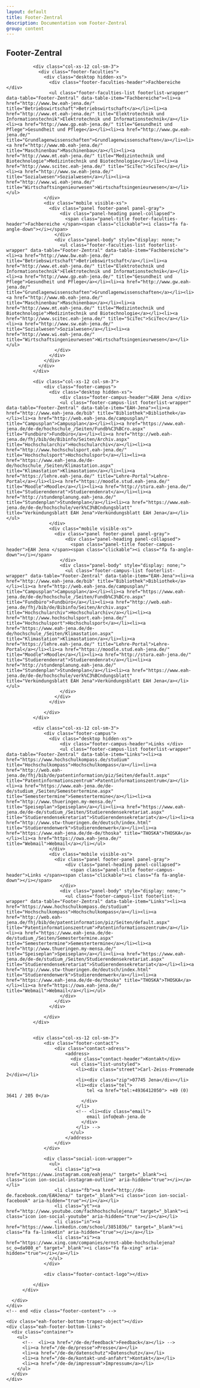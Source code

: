```yaml
---
layout: default
title: Footer-Zentral
description: Documentation vom Footer-Zentral
group: content
---
```


<section>
  <h1>Footer-Zentral</h1>
    <footer class="eah-footer-wrapper footer-bottom ms-dialogHidden">
      <div class="container">
        <div class="footer-content">
          <div class="row">

              <div class="col-xs-12 col-sm-3">
                <div class="footer-faculties">
                  <div class="desktop hidden-xs">
                    <div class="footer-faculties-header">Fachbereiche </div>
                    <ul class="footer-faculties-list footerlist-wrapper" data-table="Footer-Zentral" data-table-item="Fachbereiche"><li><a href="http://www.bw.eah-jena.de/" title="Betriebswirtschaft">Betriebswirtschaft</a></li><li><a href="http://www.et.eah-jena.de/" title="Elektrotechnik und Informationstechnik">Elektrotechnik und Informationstechnik</a></li><li><a href="http://www.gp.eah-jena.de/" title="Gesundheit und Pflege">Gesundheit und Pflege</a></li><li><a href="http://www.gw.eah-jena.de/" title="Grundlagenwissenschaften">Grundlagenwissenschaften</a></li><li><a href="http://www.mb.eah-jena.de/" title="Maschinenbau">Maschinenbau</a></li><li><a href="http://www.mt.eah-jena.de/" title="Medizintechnik und Biotechnologie">Medizintechnik und Biotechnologie</a></li><li><a href="http://www.scitec.eah-jena.de/" title="SciTec">SciTec</a></li><li><a href="http://www.sw.eah-jena.de/" title="Sozialwesen">Sozialwesen</a></li><li><a href="http://www.wi.eah-jena.de/" title="Wirtschaftsingenieurwesen">Wirtschaftsingenieurwesen</a></li></ul>
                  </div>
                  <div class="mobile visible-xs">
                    <div class="panel footer-panel panel-gray">
                        <div class="panel-heading panel-collapsed">
                          <span class="panel-title footer-faculties-header">Fachbereiche </span><span class="clickable"><i class="fa fa-angle-down"></i></span>
                      </div>
                      <div class="panel-body" style="display: none;">
                        <ul class="footer-faculties-list footerlist-wrapper" data-table="Footer-Zentral" data-table-item="Fachbereiche"><li><a href="http://www.bw.eah-jena.de/" title="Betriebswirtschaft">Betriebswirtschaft</a></li><li><a href="http://www.et.eah-jena.de/" title="Elektrotechnik und Informationstechnik">Elektrotechnik und Informationstechnik</a></li><li><a href="http://www.gp.eah-jena.de/" title="Gesundheit und Pflege">Gesundheit und Pflege</a></li><li><a href="http://www.gw.eah-jena.de/" title="Grundlagenwissenschaften">Grundlagenwissenschaften</a></li><li><a href="http://www.mb.eah-jena.de/" title="Maschinenbau">Maschinenbau</a></li><li><a href="http://www.mt.eah-jena.de/" title="Medizintechnik und Biotechnologie">Medizintechnik und Biotechnologie</a></li><li><a href="http://www.scitec.eah-jena.de/" title="SciTec">SciTec</a></li><li><a href="http://www.sw.eah-jena.de/" title="Sozialwesen">Sozialwesen</a></li><li><a href="http://www.wi.eah-jena.de/" title="Wirtschaftsingenieurwesen">Wirtschaftsingenieurwesen</a></li></ul>
                      </div>
                    </div>
                  </div>
                </div>
              </div>

              <div class="col-xs-12 col-sm-3">
                  <div class="footer-campus">
                    <div class="desktop hidden-xs">
                        <div class="footer-campus-header">EAH Jena </div>
                        <ul class="footer-campus-list footerlist-wrapper" data-table="Footer-Zentral" data-table-item="EAH-Jena"><li><a href="http://www.eah-jena.de/bib" title="Bibliothek">Bibliothek</a></li><li><a href="http://web.eah-jena.de/campusplan/" title="Campusplan">Campusplan</a></li><li><a href="https://www.eah-jena.de/de-de/hochschule_/Seiten/Fundb%C3%BCro.aspx" title="Fundbüro">Fundbüro</a></li><li><a href="http://web.eah-jena.de/fhj/bib/de/Bibinfo/Seiten/Archiv.aspx" title="Hochschularchiv">Hochschularchiv</a></li><li><a href="http://www.hochschulsport.eah-jena.de/" title="Hochschulsport">Hochschulsport</a></li><li><a href="https://www.eah-jena.de/de-de/hochschule_/Seiten/Klimastation.aspx" title="Klimastation">Klimastation</a></li><li><a href="https://lehre.eah-jena.de/" title="Lehre-Portal">Lehre-Portal</a></li><li><a href="https://moodle.stud.eah-jena.de/" title="Moodle">Moodle</a></li><li><a href="http://stura.eah-jena.de/" title="Studierendenrat">Studierendenrat</a></li><li><a href="http://stundenplanung.eah-jena.de/" title="Stundenplan">Stundenplan</a></li><li><a href="https://www.eah-jena.de/de-de/hochschule/verk%C3%BCndungsblatt" title="Verkündungsblatt EAH Jena">Verkündungsblatt EAH Jena</a></li></ul>
                    </div>
                    <div class="mobile visible-xs">
                      <div class="panel footer-panel panel-gray">
                          <div class="panel-heading panel-collapsed">
                            <span class="panel-title footer-campus-header">EAH Jena </span><span class="clickable"><i class="fa fa-angle-down"></i></span>
                        </div>
                        <div class="panel-body" style="display: none;">
                          <ul class="footer-campus-list footerlist-wrapper" data-table="Footer-Zentral" data-table-item="EAH-Jena"><li><a href="http://www.eah-jena.de/bib" title="Bibliothek">Bibliothek</a></li><li><a href="http://web.eah-jena.de/campusplan/" title="Campusplan">Campusplan</a></li><li><a href="https://www.eah-jena.de/de-de/hochschule_/Seiten/Fundb%C3%BCro.aspx" title="Fundbüro">Fundbüro</a></li><li><a href="http://web.eah-jena.de/fhj/bib/de/Bibinfo/Seiten/Archiv.aspx" title="Hochschularchiv">Hochschularchiv</a></li><li><a href="http://www.hochschulsport.eah-jena.de/" title="Hochschulsport">Hochschulsport</a></li><li><a href="https://www.eah-jena.de/de-de/hochschule_/Seiten/Klimastation.aspx" title="Klimastation">Klimastation</a></li><li><a href="https://lehre.eah-jena.de/" title="Lehre-Portal">Lehre-Portal</a></li><li><a href="https://moodle.stud.eah-jena.de/" title="Moodle">Moodle</a></li><li><a href="http://stura.eah-jena.de/" title="Studierendenrat">Studierendenrat</a></li><li><a href="http://stundenplanung.eah-jena.de/" title="Stundenplan">Stundenplan</a></li><li><a href="https://www.eah-jena.de/de-de/hochschule/verk%C3%BCndungsblatt" title="Verkündungsblatt EAH Jena">Verkündungsblatt EAH Jena</a></li></ul>
                        </div>
                      </div>
                    </div>

                  </div>
              </div>

              <div class="col-xs-12 col-sm-3">
                  <div class="footer-campus">
                    <div class="desktop hidden-xs">
                        <div class="footer-campus-header">Links </div>
                        <ul class="footer-campus-list footerlist-wrapper" data-table="Footer-Zentral" data-table-item="Links"><li><a href="https://www.hochschulkompass.de/studium" title="Hochschulkompass">Hochschulkompass</a></li><li><a href="http://web.eah-jena.de/fhj/bib/de/patentinformation/piz/Seiten/default.aspx" title="Patentinformationszentrum">Patentinformationszentrum</a></li><li><a href="https://www.eah-jena.de/de-de/studium_/Seiten/Semestertermine.aspx" title="Semestertermine">Semestertermine</a></li><li><a href="http://www.thueringen.my-mensa.de/" title="Speiseplan">Speiseplan</a></li><li><a href="https://www.eah-jena.de/de-de/studium_/Seiten/Studierendensekretariat.aspx" title="Studierendensekretariat">Studierendensekretariat</a></li><li><a href="http://www.stw-thueringen.de/deutsch/index.html" title="Studierendenwerk">Studierendenwerk</a></li><li><a href="https://www.eah-jena.de/de-de/thoska" title="THOSKA">THOSKA</a></li><li><a href="https://owa.eah-jena.de/" title="Webmail">Webmail</a></li></ul>
                    </div>
                    <div class="mobile visible-xs">
                      <div class="panel footer-panel panel-gray">
                          <div class="panel-heading panel-collapsed">
                            <span class="panel-title footer-campus-header">Links </span><span class="clickable"><i class="fa fa-angle-down"></i></span>
                        </div>
                        <div class="panel-body" style="display: none;">
                          <ul class="footer-campus-list footerlist-wrapper" data-table="Footer-Zentral" data-table-item="Links"><li><a href="https://www.hochschulkompass.de/studium" title="Hochschulkompass">Hochschulkompass</a></li><li><a href="http://web.eah-jena.de/fhj/bib/de/patentinformation/piz/Seiten/default.aspx" title="Patentinformationszentrum">Patentinformationszentrum</a></li><li><a href="https://www.eah-jena.de/de-de/studium_/Seiten/Semestertermine.aspx" title="Semestertermine">Semestertermine</a></li><li><a href="http://www.thueringen.my-mensa.de/" title="Speiseplan">Speiseplan</a></li><li><a href="https://www.eah-jena.de/de-de/studium_/Seiten/Studierendensekretariat.aspx" title="Studierendensekretariat">Studierendensekretariat</a></li><li><a href="http://www.stw-thueringen.de/deutsch/index.html" title="Studierendenwerk">Studierendenwerk</a></li><li><a href="https://www.eah-jena.de/de-de/thoska" title="THOSKA">THOSKA</a></li><li><a href="https://owa.eah-jena.de/" title="Webmail">Webmail</a></li></ul>
                        </div>
                      </div>
                    </div>

                  </div>
              </div>


              <div class="col-xs-12 col-sm-3">
                  <div class="footer-contact">
                      <div class="contact-adress">
                          <address>
                            <div class="contact-header">Kontakt</div>
                            <ul class="list-unstyled">
                              <li><div class="street">Carl-Zeiss-Promenade 2</div></li>
                              <li><div class="zip">07745 Jena</div></li>
                              <li><div class="tel">
                                  tel <a href="tel:+4936412050"> +49 (0) 3641 / 205 0</a>
                                </div>
                              </li>
                              <!-- <li><div class="email">
                                  email info@eah-jena.de
                                </div>
                              </li> -->
                            </ul>
                          </address>
                      </div>
                  </div>

                  <div class="social-icon-wrapper">
                    <ul>
                      <li class="ig"><a href="https://www.instagram.com/eahjena/" target="_blank"><i class="icon ion-social-instagram-outline" aria-hidden="true"></i></a></li>
                      <li class="fb"><a href="http://de-de.facebook.com/EAHJena/" target="_blank"><i class="icon ion-social-facebook" aria-hidden="true"></i></a></li>
                      <li class="yt"><a href="http://www.youtube.com/fachhochschulejena/" target="_blank"><i class="icon ion-social-youtube" aria-hidden="true"></i></a></li>
                      <li class="in"><a href="https://www.linkedin.com/school/3851036/" target="_blank"><i class="fa fa-linkedin" aria-hidden="true"></i></a></li>
                      <li class="xi"><a href="https://www.xing.com/companies/ernst-abbe-hochschulejena?sc_o=da980_e" target="_blank"><i class="fa fa-xing" aria-hidden="true"></i></a></li>
                    </ul>
                  </div>

                  <div class="footer-contact-logo"></div>

              </div>
          </div>

      </div>
    </div>
    <!-- end <div class="footer-content"> -->

    <div class="eah-footer-bottom-trapez-object"></div>
    <div class="eah-footer-bottom-links">
      <div class="container">
        <ul>
          <!--  <li><a href="/de-de/feedback">Feedback</a></li> -->
          <li><a href="/de-de/presse">Presse</a></li>
          <li><a href="/de-de/datenschutz">Datenschutz</a></li>
          <li><a href="/de-de/kontakt-und-anfahrt">Kontakt</a></li>
          <li><a href="/de-de/impressum">Impressum</a></li>
        </ul>
      </div>
    </div>
  </footer>
</section>
